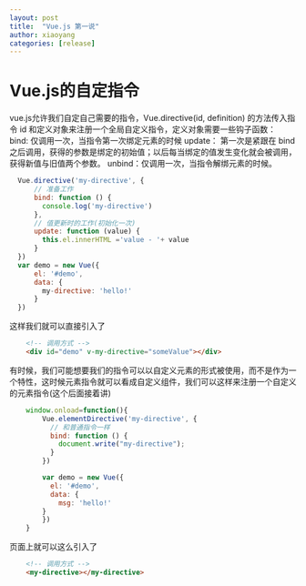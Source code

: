```yaml
---
layout: post
title:  "Vue.js 第一说"
author: xiaoyang
categories: [release]
---
```


# Vue.js的自定指令

vue.js允许我们自定自己需要的指令，Vue.directive(id, definition) 的方法传入指令 id 和定义对象来注册一个全局自定义指令，定义对象需要一些钩子函数：
bind: 仅调用一次，当指令第一次绑定元素的时候
update： 第一次是紧跟在 bind 之后调用，获得的参数是绑定的初始值；以后每当绑定的值发生变化就会被调用，获得新值与旧值两个参数。
unbind：仅调用一次，当指令解绑元素的时候。

```js
  Vue.directive('my-directive', {
  	  // 准备工作
	  bind: function () {
	    console.log('my-directive')
	  },
	  // 值更新时的工作(初始化一次)
	  update: function (value) {
	    this.el.innerHTML ='value - '+ value
	  }
  })
  var demo = new Vue({
	  el: '#demo',
	  data: {
	    my-directive: 'hello!'
	  }
  })
```

这样我们就可以直接引入了

```html
	<!-- 调用方式 -->
	<div id="demo" v-my-directive="someValue"></div>
```
有时候，我们可能想要我们的指令可以以自定义元素的形式被使用，而不是作为一个特性，这时候元素指令就可以看成自定义组件，我们可以这样来注册一个自定义
的元素指令(这个后面接着讲)

```js
	window.onload=function(){
		Vue.elementDirective('my-directive', {
		  // 和普通指令一样
		  bind: function () {
		    document.write("my-directive");
		  }
		})

		var demo = new Vue({
		  el: '#demo',
		  data: {
		    msg: 'hello!'
		}
 		})
    }
```

页面上就可以这么引入了

```html
	<!-- 调用方式 -->
	<my-directive></my-directive>
```